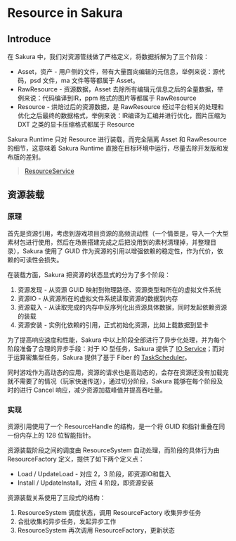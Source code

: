 # Resource in Sakura

## Introduce

在 Sakura 中，我们对资源管线做了严格定义，将数据拆解为了三个阶段：

* Asset，资产 - 用户侧的文件，带有大量面向编辑的元信息，举例来说：源代码，psd 文件，ma 文件等等都属于 Asset。
* RawResource - 资源数据，Asset 去除所有编辑元信息之后的全量数据，举例来说：代码编译到IR，ppm 格式的图片等都属于 RawResource
* Resource - 烘焙过后的资源数据，是 RawResource 经过平台相关的处理和优化之后最终的数据格式，举例来说：IR编译为汇编并进行优化，图片压缩为 DXT 之类的显卡压缩格式都属于 Resource

Sakura Runtime 只对 Resource 进行装载，而完全隔离 Asset 和 RawResource 的细节，这意味着 Sakura Runtime 直接在目标环境中运行，尽量去除开发版和发布版的差别。
>[ResourceService](Devtool/ResourceService/README.md)

## 资源装载

### 原理

首先是资源引用，考虑到游戏项目资源的高频流动性（一个情景是，导入一个大型素材包进行使用，然后在场景搭建完成之后把没用到的素材清理掉，并整理目录），Sakura 使用了 GUID 作为资源的引用以增强依赖的稳定性，作为代价，依赖的可读性会损失。

在装载方面，Sakura 把资源的状态显式的分为了多个阶段：

1. 资源发现 - 从资源 GUID 映射到物理路径、资源类型和所在的虚拟文件系统
2. 资源IO - 从资源所在的虚拟文件系统读取资源的数据到内存
3. 资源载入 - 从读取完成的内存中反序列化出资源具体数据，同时发起依赖资源的装载
4. 资源安装 - 实例化依赖的引用，正式初始化资源，比如上载数据到显卡

为了提高响应速度和性能，Sakura 中以上阶段全部进行了异步化处理，并为每个阶段准备了合理的异步手段：对于 IO 型任务，Sakura 提供了 [IO Service](Runtime/IO/README.md)；而对于运算密集型任务，Sakura 提供了基于 Fiber 的 [TaskScheduler]()。

同时游戏作为高动态的应用，资源的请求也是高动态的，会存在资源还没有加载完就不需要了的情况（玩家快速传送），通过切分阶段，Sakura 能够在每个阶段及时的进行 Cancel 响应，减少资源加载峰值并提高吞吐量。

### 实现

资源引用使用了一个 ResourceHandle 的结构，是一个将 GUID 和指针重叠在同一份内存上的 128 位智能指针。

资源装载阶段之间的调度由 ResourceSystem 自动处理，而阶段的具体行为由 ResourceFactory 定义，提供了如下两个定义点：

* Load / UpdateLoad - 对应 2，3 阶段，即资源IO和载入
* Install / UpdateInstall，对应 4 阶段，即资源安装

资源装载关系使用了三段式的结构：

1. ResourceSystem 调度状态，调用 ResourceFactory 收集异步任务
2. 合批收集的异步任务，发起异步工作
3. ResourceSystem 再次调用 ResourceFactory，更新状态

